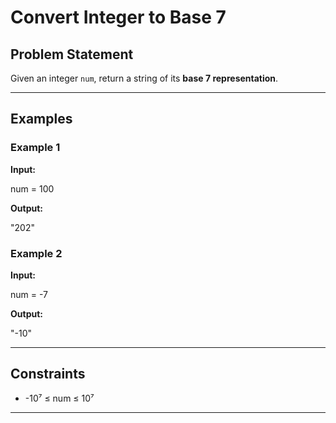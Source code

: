 # Convert Integer to Base 7

## Problem Statement
Given an integer `num`, return a string of its **base 7 representation**.

---

## Examples

### Example 1
**Input:**

num = 100

**Output:**

"202"


### Example 2
**Input:**

num = -7

**Output:**

"-10"


---

## Constraints
- -10⁷ ≤ num ≤ 10⁷  

---
